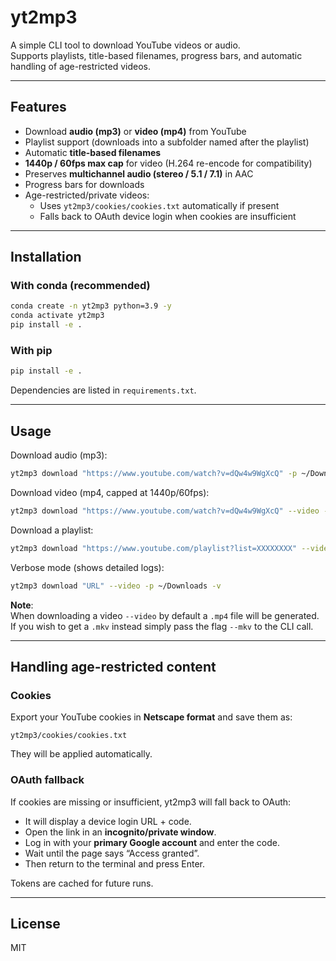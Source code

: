 # yt2mp3

A simple CLI tool to download YouTube videos or audio.  
Supports playlists, title-based filenames, progress bars, and automatic handling of age-restricted videos.

---

## Features
- Download **audio (mp3)** or **video (mp4)** from YouTube
- Playlist support (downloads into a subfolder named after the playlist)
- Automatic **title-based filenames**
- **1440p / 60fps max cap** for video (H.264 re-encode for compatibility)
- Preserves **multichannel audio (stereo / 5.1 / 7.1)** in AAC
- Progress bars for downloads
- Age-restricted/private videos:
  - Uses `yt2mp3/cookies/cookies.txt` automatically if present
  - Falls back to OAuth device login when cookies are insufficient

---

## Installation

### With conda (recommended)
```bash
conda create -n yt2mp3 python=3.9 -y
conda activate yt2mp3
pip install -e .
```

### With pip
```bash
pip install -e .
```

Dependencies are listed in `requirements.txt`.

---

## Usage

Download audio (mp3):
```bash
yt2mp3 download "https://www.youtube.com/watch?v=dQw4w9WgXcQ" -p ~/Downloads
```

Download video (mp4, capped at 1440p/60fps):
```bash
yt2mp3 download "https://www.youtube.com/watch?v=dQw4w9WgXcQ" --video -p ~/Downloads
```

Download a playlist:
```bash
yt2mp3 download "https://www.youtube.com/playlist?list=XXXXXXXX" --video -p ~/Downloads
```

Verbose mode (shows detailed logs):
```bash
yt2mp3 download "URL" --video -p ~/Downloads -v
```

**Note**:  
When downloading a video `--video` by default a `.mp4` file will be generated. If you wish to get a `.mkv` instead simply pass the flag `--mkv` to the CLI call.



---

## Handling age-restricted content

### Cookies
Export your YouTube cookies in **Netscape format** and save them as:
```
yt2mp3/cookies/cookies.txt
```
They will be applied automatically.

### OAuth fallback
If cookies are missing or insufficient, yt2mp3 will fall back to OAuth:
- It will display a device login URL + code.
- Open the link in an **incognito/private window**.
- Log in with your **primary Google account** and enter the code.
- Wait until the page says “Access granted”.
- Then return to the terminal and press Enter.

Tokens are cached for future runs.

---

## License
MIT
